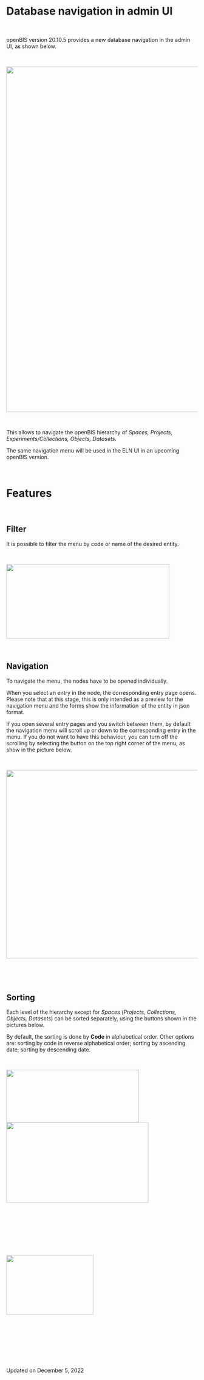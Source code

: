 Database navigation in admin UI
===============================

<a href="#" class="wedocs-print-article wedocs-hide-print wedocs-hide-mobile" title="Print this article"><em></em></a>

 

openBIS version 20.10.5 provides a new database navigation in the admin
UI, as shown below.

 

<img src="https://openbis.ch/wp-content/uploads/2022/11/database-navigation-amdin-ui.png" class="alignnone size-full wp-image-3768" sizes="(max-width: 1006px) 100vw, 1006px" srcset="https://openbis.ch/wp-content/uploads/2022/11/database-navigation-amdin-ui.png 1006w, https://openbis.ch/wp-content/uploads/2022/11/database-navigation-amdin-ui-300x271.png 300w, https://openbis.ch/wp-content/uploads/2022/11/database-navigation-amdin-ui-768x695.png 768w, https://openbis.ch/wp-content/uploads/2022/11/database-navigation-amdin-ui-700x633.png 700w" width="1006" height="910" />

 

This allows to navigate the openBIS hierarchy of *Spaces, Projects,
Experiments/Collections, Objects, Datasets*.

The same navigation menu will be used in the ELN UI in an upcoming
openBIS version.

 

Features
========

 

Filter
------

It is possible to filter the menu by code or name of the desired entity.

 

<img src="https://openbis.ch/wp-content/uploads/2022/11/database-filter-admin-ui-1.png" class="alignnone size-full wp-image-3771" sizes="(max-width: 429px) 100vw, 429px" srcset="https://openbis.ch/wp-content/uploads/2022/11/database-filter-admin-ui-1.png 429w, https://openbis.ch/wp-content/uploads/2022/11/database-filter-admin-ui-1-300x137.png 300w" width="429" height="196" />

 

Navigation
----------

To navigate the menu, the nodes have to be opened individually.

When you select an entry in the node, the corresponding entry page
opens. Please note that at this stage, this is only intended as a
preview for the navigation menu and the forms show the information  of
the entity in json format.

If you open several entry pages and you switch between them, by default
the navigation menu will scroll up or down to the corresponding entry in
the menu. If you do not want to have this behaviour, you can turn off
the scrolling by selecting the button on the top right corner of the
menu, as show in the picture below.

 

<img src="https://openbis.ch/wp-content/uploads/2022/11/database-navigation-tabs-1024x496.png" class="alignnone size-large wp-image-3772" sizes="(max-width: 1024px) 100vw, 1024px" srcset="https://openbis.ch/wp-content/uploads/2022/11/database-navigation-tabs-1024x496.png 1024w, https://openbis.ch/wp-content/uploads/2022/11/database-navigation-tabs-300x145.png 300w, https://openbis.ch/wp-content/uploads/2022/11/database-navigation-tabs-768x372.png 768w, https://openbis.ch/wp-content/uploads/2022/11/database-navigation-tabs-700x339.png 700w" width="1024" height="496" />

 

 

Sorting
-------

Each level of the hierarchy except for *Spaces* (*Projects, Collections,
Objects, Datasets*) can be sorted separately, using the buttons shown in
the pictures below.

By default, the sorting is done by **Code** in alphabetical order. Other
options are: sorting by code in reverse alphabetical order; sorting by
ascending date; sorting by descending date.

 

<img src="https://openbis.ch/wp-content/uploads/2022/11/Screenshot-2022-11-30-at-17.25.24.png" class="alignnone wp-image-3775" sizes="(max-width: 349px) 100vw, 349px" srcset="https://openbis.ch/wp-content/uploads/2022/11/Screenshot-2022-11-30-at-17.25.24.png 530w, https://openbis.ch/wp-content/uploads/2022/11/Screenshot-2022-11-30-at-17.25.24-300x118.png 300w" width="349" height="138" /><img src="https://openbis.ch/wp-content/uploads/2022/11/Screenshot-2022-11-30-at-17.25.06.png" class="wp-image-3774 alignleft" sizes="(max-width: 374px) 100vw, 374px" srcset="https://openbis.ch/wp-content/uploads/2022/11/Screenshot-2022-11-30-at-17.25.06.png 534w, https://openbis.ch/wp-content/uploads/2022/11/Screenshot-2022-11-30-at-17.25.06-300x170.png 300w" width="374" height="212" />

 

 

 

 

<img src="https://openbis.ch/wp-content/uploads/2022/11/Screenshot-2022-11-30-at-17.25.37.png" class="alignnone size-large wp-image-3776" width="229" height="157" />

 

 

 

 

Updated on December 5, 2022
